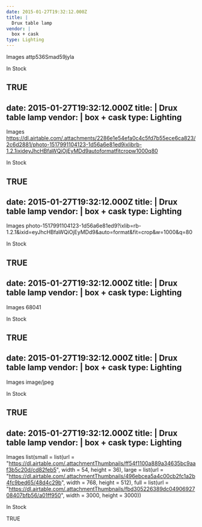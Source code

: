 ```yaml
---
date: 2015-01-27T19:32:12.000Z
title: |
  Drux table lamp
vendor: |
  box + cask
type: Lighting
---
```


Images
attp536Smad59jyla

In Stock

TRUE
---
date: 2015-01-27T19:32:12.000Z
title: |
  Drux table lamp
vendor: |
  box + cask
type: Lighting
---

Images
https://dl.airtable.com/.attachments/2286e1e54efa0c4c5fd7b55ece6ca823/2c6d2881/photo-1517991104123-1d56a6e81ed9ixlibrb-1.2.1ixideyJhcHBfaWQiOjEyMDd9autoformatfitcropw1000q80

In Stock

TRUE
---
date: 2015-01-27T19:32:12.000Z
title: |
  Drux table lamp
vendor: |
  box + cask
type: Lighting
---

Images
photo-1517991104123-1d56a6e81ed9?ixlib=rb-1.2.1&ixid=eyJhcHBfaWQiOjEyMDd9&auto=format&fit=crop&w=1000&q=80

In Stock

TRUE
---
date: 2015-01-27T19:32:12.000Z
title: |
  Drux table lamp
vendor: |
  box + cask
type: Lighting
---

Images
68041

In Stock

TRUE
---
date: 2015-01-27T19:32:12.000Z
title: |
  Drux table lamp
vendor: |
  box + cask
type: Lighting
---

Images
image/jpeg

In Stock

TRUE
---
date: 2015-01-27T19:32:12.000Z
title: |
  Drux table lamp
vendor: |
  box + cask
type: Lighting
---

Images
list(small = list(url = "https://dl.airtable.com/.attachmentThumbnails/ff54f1100a889a34635bc9aaf3b5c20d/cd82feb5", width = 54, height = 36), large = list(url = "https://dl.airtable.com/.attachmentThumbnails/496ebcea5a4c00cb2fc1a2b4fc9bed65/48d4c29b", width = 768, height = 512), full = list(url = "https://dl.airtable.com/.attachmentThumbnails/fbd305226389dc0490692708407bfb56/a01ff950", width = 3000, height = 3000))

In Stock

TRUE
